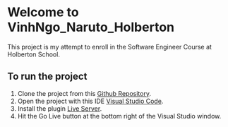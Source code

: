 # Welcome to VinhNgo_Naruto_Holberton

This project is my attempt to enroll in the Software Engineer Course at Holberton School.

## To run the project

1. Clone the project from this [Github Repository](https://github.com/vinhngogia0906/VinhNgo_Naruto_Holberton).
2. Open the project with this IDE [Visual Studio Code](https://code.visualstudio.com/).
3. Install the plugin [Live Server](https://marketplace.visualstudio.com/items?itemName=ritwickdey.LiveServer).
4. Hit the Go Live button at the bottom right of the Visual Studio window.
